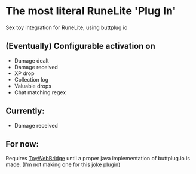 # The most literal RuneLite 'Plug In'

Sex toy integration for RuneLite, using buttplug.io

## (Eventually) Configurable activation on
- Damage dealt
- Damage received
- XP drop
- Collection log
- Valuable drops
- Chat matching regex

## Currently:
- Damage received

## For now:
Requires [ToyWebBridge](https://github.com/kyrahabattoir/ToyWebBridge) until a proper java implementation of buttplug.io is made. (I'm not making one for this joke plugin)

